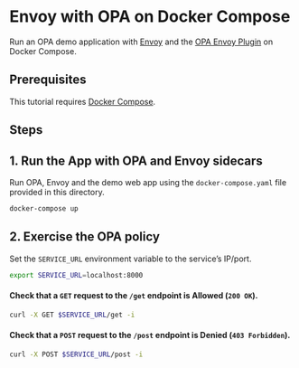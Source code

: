 # Envoy with OPA on Docker Compose

Run an OPA demo application with [Envoy](https://www.envoyproxy.io/docs/envoy/latest/intro/what_is_envoy)
and the [OPA Envoy Plugin](https://www.openpolicyagent.org/docs/latest/envoy-introduction/) 
on Docker Compose.

## Prerequisites

This tutorial requires [Docker Compose](https://docs.docker.com/compose/install/).

## Steps

## 1. Run the App with OPA and Envoy sidecars

Run OPA, Envoy and the demo web app using the `docker-compose.yaml` file provided in this directory.

```sh
docker-compose up
```

## 2. Exercise the OPA policy

Set the `SERVICE_URL` environment variable to the service’s IP/port.

```sh
export SERVICE_URL=localhost:8000
```

#### Check that a `GET` request to the `/get` endpoint is **Allowed** (`200 OK`).

```sh
curl -X GET $SERVICE_URL/get -i
```

#### Check that a `POST` request to the `/post` endpoint is **Denied** (`403 Forbidden`).

```sh
curl -X POST $SERVICE_URL/post -i
```
